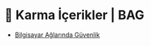 # 🎲 Karma İçerikler \| BAG

<!--YPackage.YGitbookIntegration-tarafından-otomatik-oluşturulmuştur-->

- [Bilgisayar Ağlarında Güvenlik](Bilgisayar%20A%C4%9Flar%C4%B1nda%20G%C3%BCvenlik.rar)

<!--YPackage.YGitbookIntegration-tarafından-otomatik-oluşturulmuştur-->
